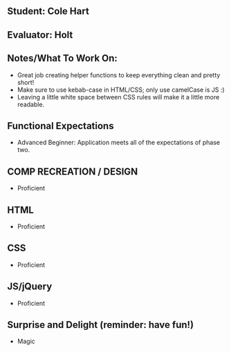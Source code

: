 ## Student: Cole Hart
## Evaluator: Holt
## Notes/What To Work On:
 
- Great job creating helper functions to keep everything clean and pretty short!
- Make sure to use kebab-case in HTML/CSS; only use camelCase is JS :)
- Leaving a little white space between CSS rules will make it a little more readable.

## Functional Expectations

* Advanced Beginner: Application meets all of the expectations of phase two.  


## COMP RECREATION / DESIGN
 
* Proficient  


## HTML

* Proficient  


## CSS

* Proficient  


## JS/jQuery

* Proficient  


## Surprise and Delight (reminder: have fun!)
 
* Magic
